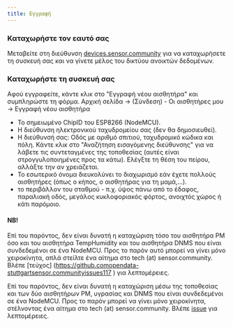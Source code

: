 ```yaml
---
title: Εγγραφή
---
```


### Καταχωρήστε τον εαυτό σας

Μεταβείτε στη διεύθυνση [devices.sensor.community](https://devices.sensor.community) για να καταχωρήσετε τη συσκευή σας και να γίνετε μέλος του δικτύου ανοικτών δεδομένων.


### Καταχωρήστε τη συσκευή σας
Αφού εγγραφείτε, κάντε κλικ στο "Εγγραφή νέου αισθητήρα" και συμπληρώστε τη φόρμα.
Αρχική σελίδα -> (Σύνδεση) - Οι αισθητήρες μου -> Εγγραφή νέου αισθητήρα

* Το σημειωμένο ChipID του ESP8266 (NodeMCU).
* Η διεύθυνση ηλεκτρονικού ταχυδρομείου σας (δεν θα δημοσιευθεί).
* Η διεύθυνσή σας: Οδός με αριθμό σπιτιού, ταχυδρομικό κώδικα και πόλη. Κάντε κλικ στο "Αναζήτηση εισαγόμενης διεύθυνσης" για να λάβετε τις συντεταγμένες της τοποθεσίας (αυτές είναι στρογγυλοποιημένες προς τα κάτω). Ελέγξτε τη θέση του πείρου, αλλάξτε την αν χρειάζεται.
* Το εσωτερικό όνομα διευκολύνει το διαχωρισμό εάν έχετε πολλούς αισθητήρες (όπως ο κήπος, ο αισθητήρας για τη μαμά,...).
* το περιβάλλον του σταθμού - π.χ. ύψος πάνω από το έδαφος, παραλιακή οδός, μεγάλος κυκλοφοριακός φόρτος, ανοιχτός χώρος ή κάτι παρόμοιο.

#### NB!
Επί του παρόντος, δεν είναι δυνατή η καταχώριση τόσο του αισθητήρα PM όσο και του αισθητήρα TempHumidity και του αισθητήρα DNMS που είναι συνδεδεμένοι σε ένα NodeMCU.
Προς το παρόν αυτό μπορεί να γίνει μόνο χειροκίνητα, απλά στείλτε ένα αίτημα στο tech (at) sensor.community.
Βλέπε [τεύχος] (https://github.comopendata-stuttgartsensor.communityissues117
) για λεπτομέρειες.

Επί του παρόντος, δεν είναι δυνατή η καταχώριση μέσω της τοποθεσίας και των δύο αισθητήρων PM, υγρασίας και DNMS που είναι συνδεδεμένοι σε ένα NodeMCU.
Προς το παρόν μπορεί να γίνει μόνο χειροκίνητα, στέλνοντας ένα αίτημα στο tech (at) sensor.community.
Βλέπε [issue](https://github.comopendata-stuttgartsensor.communityissues117
) για λεπτομέρειες.
